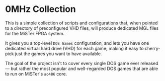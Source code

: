# 0MHz Collection

This is a simple collection of scripts and configurations that, when pointed to a directory of preconfigured VHD files, will produce dedicated MGL files for the MiSTer FPGA system.

It gives you a top-level `DOS Games` configuration, and lets you have one dedicated virtual hard drive (VHD) for each game, making it easy to cherry-pick just the games you want to have available.

The goal of the project isn't to cover every single DOS game ever released — but rather the most popular and well-regarded DOS games that are able to run on MiSTer's `ao486` core.
